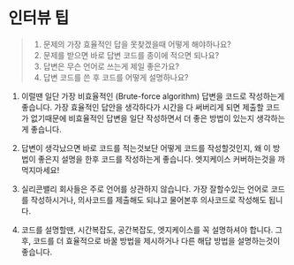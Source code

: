 # 인터뷰 팁

> 1. 문제의 가장 효율적인 답을 못찾겠을때 어떻게 해야하나요?
> 2. 문제를 받으면 바로 답변 코드를 종이에 적으면 되나요?
> 3. 답변은 무슨 언어로 쓰는게 제일 좋은가요?
> 4. 답변 코드를 쓴 후 코드를 어떻게 설명하나요?



1. 이럴땐 일단 가장 비효율적인 (Brute-force algorithm) 답변을 코드로 작성하는게 좋습니다. 가장 효율적인 답안을 생각하다가 시간을 다 써버리게 되면 제출할 코드가 없기때문에 비효율적인 답변을 일단 작성하면서 더 좋은 방법이 있는지 생각하는게 좋습니다.

   

2. 답변이 생각났으면 바로 코드를 적는것보단 어떻게 코드를 작성할것인지, 왜 이 방법이 좋은지 설명을 한후 코드를 작성하는게 좋습니다. 엣지케이스 커버하는것을 까먹지마세요!

   

3. 실리콘밸리 회사들은 주로 언어를 상관하지 않습니다. 가장 잘할수있는 언어로 코드를 작성하시거나, 의사코드를 제출해도 되냐고 물어본후 의사코드로 작성해도 됩니다.

   

4. 코드를 설명할땐, 시간복잡도, 공간복잡도, 엣지케이스를 꼭 설명하셔야 합니다. 그 후, 코드를 더 효율적으로 바꿀 방법을 제시하거나 다른 해답 방법을 설명하는것이 좋습니다.